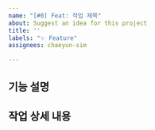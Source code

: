 ```yaml
---
name: "[#0] Feat: 작업 제목"
about: Suggest an idea for this project
title: ''
labels: "✨ Feature"
assignees: chaeyun-sim

---
```


## 기능 설명

## 작업 상세 내용
